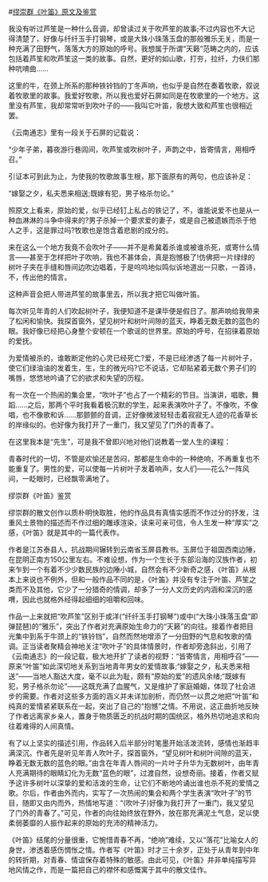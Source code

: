 #[缪崇群《叶笛》原文及鉴赏](https://www.vrrw.net/wx/8903.html)

我没有听过芦笙是一种什么音调，却曾读过关于吹芦笙的故事;不过内容也不大记得清楚了，好像与纤纤玉手打钢琴，或是大珠小珠落玉盘的那般雅乐无关，而是一种充满了田野气，落落大方的原始的呼号。我想属于所谓“天籁”范畴之内的，应该包括着芦笙和吹芦笙这一类的故事。自然，更好的如山歌，打夯，拉纤，力伕们那种吭唷曲……

这里的牛，在颈上所系的那种铁铃铛的丁冬声响，也似乎是自然在奏着牧歌，叙说着牧歌里的故事。我爱好牧歌，所以我也爱好石屏如同是在牧歌里的一个地方。这里没有芦笙，我却常常听到吹叶子的——我叫它叶笛，我想大致和芦笙也很相近罢。



《云南通志》里有一段关于石屏的记载说：

“少年子弟，暮夜游行巷闾间，吹芦笙或吹树叶子，声韵之中，皆寄情言，用相呼召。”

引证本可到此为止，为使我的牧歌故事生根，那下面原有的两句，也应该补足：

“嫁娶之夕，私夫悉来相送;既嫁有犯，男子格杀勿论。”

照原文上看来，原始的爱，似乎已经钉上私占的铁记了，不，谁能说爱不也是从一种血淋淋的斗争中得来的?男子杀掉一个要求爱的妻子，或是自己被遗嫉而杀于他人之手，这是罪过吗?牧歌也是饱含着悲剧的成分的。

来在这么一个地方我竟不会吹叶子——并不是希冀着杀谁或被谁杀死，或寄什么情言——甚至于怎样把叶子吹响，我也不甚体会，真是抱憾极了!仿佛把一片绿绿的树叶子夹在手缝和唇间边吹边唱着，于是呜呜地似鸣似诉地道出一只歌，一首诗，不，传出他的情言。

这种声音会把人带进芦笙的故事里去，所以我才把它叫做叶笛。

每次听见年青的人们吹起树叶子，我便知道不是课毕便是假日了。那声响给我带来了松闲和愉快。我探首窗外，望见树叶和树叶间隙的蓝天，睁着无数无数的蓝色的眼。我好像已经把心身整个安顿在一个歌谣的世界里。原始的呼号，在招徕着原始的爱抚。

为爱情被杀的，谁敢断定他的心灵已经死亡?爱，不是已经渗透了每一片树叶子，使它们绿油油的发着生，生，生的微光吗?它不说话，它却贴紧着无数个男子们的嘴唇，悠悠地吟诵了它的欲求和失望的历程。

有一次在一个热闹的集会里，“吹叶子”也占了一个精彩的节目。当演讲，唱歌，舞蹈……之后，那两个平时我看着极沉默的学生，起来表演吹叶子了。不像吹，不像唱，也不像歌和诉……那颤颤的音调，正好像微波轻轻击着寂寂无人迹的花香草长的岸缘似的。也好像为我打开了一重门，我又望见了门外的青春了。

在这里我本是“先生”，可是我不曾即兴地对他们说教着一堂人生的课程：

青春时代的一切，不管是欢愉还是苦闷，那都是生命中的一种绝响，不再重复也不能重复了。男性的爱，可以使每一片树叶子发着响声，女人们——花么?一阵风间，一眨眼时，已经飘零满地了。

缪崇群《叶笛》鉴赏

缪崇群的散文创作以质朴明快取胜，他的作品具有真情实感而不作过分的抒发，注重风土景物的描述而不作过细的雕琢渲染，读来可亲可信，令人生发一种“厚实”之感，《叶笛》就是其中的一篇代表作。

作者是江苏泰县人，抗战期间辗转到云南省玉屏县教书。玉屏位于祖国西南边陲，在昆明正南方150公里左右。不难设想，作为一个生长于东部沿海的汉族作者，初来乍到一个有着不少少数民族的边陲小城，自然会有不少新奇之感，《叶笛》从根本上来说也不例外，但和一般作品不同的是，《叶笛》并没有专注于叶笛、芦笙之类而不及其他，它少了一分猎奇的情调，却多了一分人文历史的内涵和深沉的感喟，因此也就格外经得起细细的咀嚼和回味。

作品一上来就把“吹芦笙”区别于或洋(“纤纤玉手打钢琴”)或中(“大珠小珠落玉盘”即弹琵琶)的“雅乐”，突出了作者对充满原始生命力的“天籁”的向往。接着作者把目光集中到系于牛颈上的“铁铃铛”，自然而然地增添了一分田野的气息和牧歌的情调。正当读者聚精会神地关注“吹叶子”的具体情景时，作者却旁逸斜出，引用了《云南通志》的一段记载，极大地开扩了读者的视野：“皆寄情言，用相呼召”——原来“叶笛”如此深切地关系到当地青年男女的爱情故事;“嫁娶之夕，私夫悉来相送”——当地人豁达大度，毫不以此为耻，颇有“原始的爱”的遗风余绪;“既嫁有犯，男子格杀勿论”——这既充满了血腥气，又是维护了家庭婚姻，体现了社会进步的需要。作者对这些多方面的涵义并未详加剖析，而仍然一以贯之地把“叶笛”和纯真的爱情紧紧联系在一起，突出了自己的“抱憾”之情。不用说，这正曲折地反映了作者远离家乡亲人，置身于物质匮乏的抗战时期的国统区，格外热切地追求和向往着难得的人间真情。

有了以上坚实的描述引用，作品转入后半部分时笔墨开始活泼流转，感情也渐趋丰满深沉。作者先是听见年青人吹叶子，探首窗外，“望见树叶和树叶间隙的蓝天，睁着无数无数的蓝色的眼。”由含在年青人唇间的一片叶子升华为无数树叶，由年青人充满期待的眼睛幻化为无数“蓝色的眼”，过渡自然，设想奇丽。接着，作者又赋予这许多树叶以深挚的爱和活泼的生命，让它们不断地吟诵出谁也杀不死的爱情之歌。尔后，作者由外而内，实写了一次热闹的集会和两个学生表演“吹叶子”的节目，随即又由内而外，热情地写道：“(吹叶子)好像为我打开了一重门，我又望见了门外的青春了。”可见，作者的向往始终放在野外，放在那充满泥土气息，足以使柔弱萎靡的人振作起来的原始的充沛的精神活力。

《叶笛》结尾的分量很重，它惋惜青春不再，“绝响”难续，又以“落花”比喻女人的身世，渗透着感伤惆怅之情。作者写《叶笛》时才三十余岁，正处于从青年到中年的转折期，对青春、情谊保存着特殊的敏感。由此可见，《叶笛》并非单纯描写异地风情之作，而是一篇把自己的襟怀和感慨寓于其中的散文佳作。

